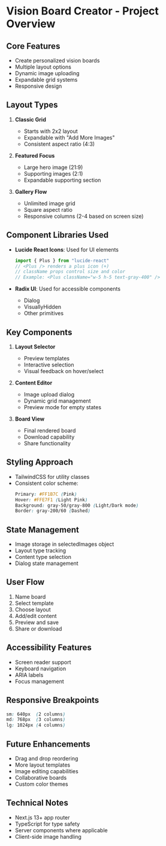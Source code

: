 # Vision Board Creator - Project Overview

## Core Features
- Create personalized vision boards
- Multiple layout options
- Dynamic image uploading
- Expandable grid systems
- Responsive design

## Layout Types
1. **Classic Grid**
   - Starts with 2x2 layout
   - Expandable with "Add More Images"
   - Consistent aspect ratio (4:3)

2. **Featured Focus**
   - Large hero image (21:9)
   - Supporting images (2:1)
   - Expandable supporting section

3. **Gallery Flow**
   - Unlimited image grid
   - Square aspect ratio
   - Responsive columns (2-4 based on screen size)

## Component Libraries Used
- **Lucide React Icons**: Used for UI elements
  ```typescript
  import { Plus } from "lucide-react"
  // <Plus /> renders a plus icon (+)
  // className props control size and color
  // Example: <Plus className="w-5 h-5 text-gray-400" />
  ```

- **Radix UI**: Used for accessible components
  - Dialog
  - VisuallyHidden
  - Other primitives

## Key Components
1. **Layout Selector**
   - Preview templates
   - Interactive selection
   - Visual feedback on hover/select

2. **Content Editor**
   - Image upload dialog
   - Dynamic grid management
   - Preview mode for empty states

3. **Board View**
   - Final rendered board
   - Download capability
   - Share functionality

## Styling Approach
- TailwindCSS for utility classes
- Consistent color scheme:
  ```css
  Primary: #FF1B7C (Pink)
  Hover: #FFE7F1 (Light Pink)
  Background: gray-50/gray-800 (Light/Dark mode)
  Border: gray-200/60 (Dashed)
  ```

## State Management
- Image storage in selectedImages object
- Layout type tracking
- Content type selection
- Dialog state management

## User Flow
1. Name board
2. Select template
3. Choose layout
4. Add/edit content
5. Preview and save
6. Share or download

## Accessibility Features
- Screen reader support
- Keyboard navigation
- ARIA labels
- Focus management

## Responsive Breakpoints
```css
sm: 640px  (2 columns)
md: 768px  (3 columns)
lg: 1024px (4 columns)
```

## Future Enhancements
- Drag and drop reordering
- More layout templates
- Image editing capabilities
- Collaborative boards
- Custom color themes

## Technical Notes
- Next.js 13+ app router
- TypeScript for type safety
- Server components where applicable
- Client-side image handling 